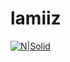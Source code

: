 # lamiiz



[![N|Solid](https://upload.wikimedia.org/wikipedia/commons/5/58/Instagram-Icon.png )]([https://nodesource.com/products/nsolid](https://instagram.com/l4miii_x?igshid=YmMyMTA2M2Y=))
